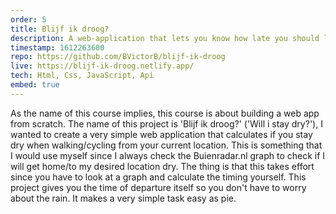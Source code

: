 ```yaml
---
order: 5
title: Blijf ik droog?
description: A web-application that lets you know how late you should leave to avoid the rain. The usage is really simple but powerful. You just have to type in your location (or use GPS) and the amount of minutes that your journey will take. 
timestamp: 1612263600
repo: https://github.com/BVictorB/blijf-ik-droog
live: https://blijf-ik-droog.netlify.app/
tech: Html, Css, JavaScript, Api
embed: true
---
```


As the name of this course implies, this course is about building a web app from scratch. The name of this project is 'Blijf ik droog?' ('Will i stay dry?'), I wanted to create a very simple web application that calculates if you stay dry when walking/cycling from your current location. This is something that I would use myself since I always check the Buienradar.nl graph to check if I will get home/to my desired location dry. The thing is that this takes effort since you have to look at a graph and calculate the timing yourself. This project gives you the time of departure itself so you don't have to worry about the rain. It makes a very simple task easy as pie.
